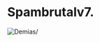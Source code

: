 # Spambrutalv7.
<p align=left> <img src=https://komarev.com/ghpvc/?username=spambrutal alt=Demias/> </p>
